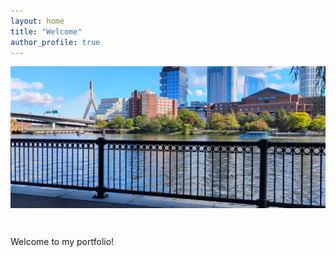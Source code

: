 ```yaml
---
layout: home
title: "Welcome"
author_profile: true
---
```


<img src="/assets/images/ca2a5e10-69a5-4e0e-9d59-bdee896c978e.jpg" alt="Banner" style="width:100%;max-height:400px;object-fit:cover;margin-bottom:2em;">

Welcome to my portfolio!
